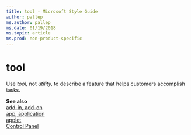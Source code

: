 ```yaml
---
title: tool - Microsoft Style Guide
author: pallep
ms.author: pallep
ms.date: 01/19/2018
ms.topic: article
ms.prod: non-product-specific
---
```


# tool

Use *tool,* not *utility,* to describe a feature that helps customers accomplish tasks.

**See also**   
[add-in, add-on](/style-guide/a-z-word-list-term-collections/a/add-in-add-on)  
[app, application](/style-guide/a-z-word-list-term-collections/a/app-application)  
[applet](/style-guide/a-z-word-list-term-collections/a/applet)  
[Control Panel](/style-guide/a-z-word-list-term-collections/c/control-panel)
